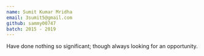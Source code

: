 ```yaml
---
name: Sumit Kumar Mridha
email: 3sumit5@gmail.com
github: sammy00747
batch: 2015 - 2019
---
```


Have done nothing so significant; though always looking for an opportunity.